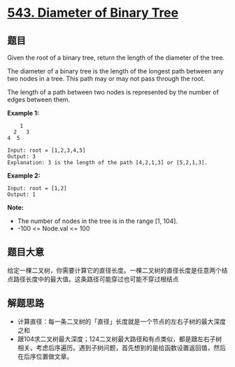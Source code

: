 # [543. Diameter of Binary Tree](https://leetcode-cn.com/problems/diameter-of-binary-tree/)


## 题目

Given the root of a binary tree, return the length of the diameter of the tree.

The diameter of a binary tree is the length of the longest path between any two nodes in a tree. This path may or may not pass through the root.

The length of a path between two nodes is represented by the number of edges between them.


**Example 1:**

```
    1
  2   3
4  5 

Input: root = [1,2,3,4,5]
Output: 3
Explanation: 3 is the length of the path [4,2,1,3] or [5,2,1,3].

```

**Example 2:**

```
Input: root = [1,2]
Output: 1

```

**Note:**

- The number of nodes in the tree is in the range [1, 104].
- -100 <= Node.val <= 100

## 题目大意

给定一棵二叉树，你需要计算它的直径长度。一棵二叉树的直径长度是任意两个结点路径长度中的最大值。这条路径可能穿过也可能不穿过根结点


## 解题思路

- 计算直径：每一条二叉树的「直径」长度就是一个节点的左右子树的最大深度之和
 - 跟104求二叉树最大深度；124二叉树最大路径和有点类似，都是跟左右子树相关，考虑后序遍历。遇到子树问题，首先想到的是给函数设置返回值，然后在后序位置做文章。
